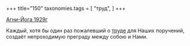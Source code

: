 +++
title="150"
taxonomies.tags = [
 "труд",
]
+++

[Агни-Йога 1929г](/agni/1929)

Каждый, хотя бы один раз пожалевший о [труде](/tags/труд) для Наших поручений, создаёт непроходимую преграду между собою и Нами.